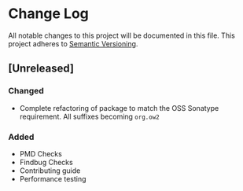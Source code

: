 # Change Log
All notable changes to this project will be documented in this file.
This project adheres to [Semantic Versioning](http://semver.org/).

## [Unreleased]
### Changed
- Complete refactoring of package to match the OSS Sonatype requirement. All suffixes becoming `org.ow2`

### Added
- PMD Checks
- Findbug Checks
- Contributing guide
- Performance testing